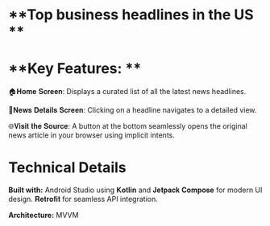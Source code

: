 # **Top business headlines in the US **
# **Key Features:  **

🏠𝐇𝐨𝐦𝐞 𝐒𝐜𝐫𝐞𝐞𝐧: Displays a curated list of all the latest news headlines.

📰𝐍𝐞𝐰𝐬 𝐃𝐞𝐭𝐚𝐢𝐥𝐬 𝐒𝐜𝐫𝐞𝐞𝐧: Clicking on a headline navigates to a detailed view.

🌐𝐕𝐢𝐬𝐢𝐭 𝐭𝐡𝐞 𝐒𝐨𝐮𝐫𝐜𝐞: A button at the bottom seamlessly opens the original news article in your browser using implicit intents.

# **Technical Details**

**Built with:** Android Studio using 𝐊𝐨𝐭𝐥𝐢𝐧 and 𝐉𝐞𝐭𝐩𝐚𝐜𝐤 𝐂𝐨𝐦𝐩𝐨𝐬𝐞 for modern UI design.
                𝐑𝐞𝐭𝐫𝐨𝐟𝐢𝐭 for seamless API integration.

**Architecture:** MVVM
